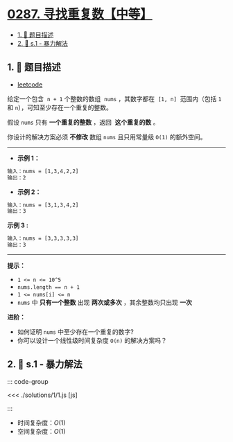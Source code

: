 # [0287. 寻找重复数【中等】](https://github.com/tnotesjs/TNotes.leetcode/tree/main/notes/0287.%20%E5%AF%BB%E6%89%BE%E9%87%8D%E5%A4%8D%E6%95%B0%E3%80%90%E4%B8%AD%E7%AD%89%E3%80%91)

<!-- region:toc -->

- [1. 📝 题目描述](#1--题目描述)
- [2. 🎯 s.1 - 暴力解法](#2--s1---暴力解法)

<!-- endregion:toc -->

## 1. 📝 题目描述

- [leetcode](https://leetcode.cn/problems/find-the-duplicate-number/)

给定一个包含  `n + 1` 个整数的数组  `nums` ，其数字都在  `[1, n]`  范围内（包括 `1` 和 `n`），可知至少存在一个重复的整数。

假设 `nums` 只有 **一个重复的整数** ，返回  **这个重复的数** 。

你设计的解决方案必须 **不修改** 数组 `nums` 且只用常量级 `O(1)` 的额外空间。

---

- **示例 1：**

```txt
输入：nums = [1,3,4,2,2]
输出：2
```

- **示例 2：**

```txt
输入：nums = [3,1,3,4,2]
输出：3
```

**示例 3 :**

```txt
输入：nums = [3,3,3,3,3]
输出：3
```

---

**提示：**

- `1 <= n <= 10^5`
- `nums.length == n + 1`
- `1 <= nums[i] <= n`
- `nums` 中 **只有一个整数** 出现 **两次或多次** ，其余整数均只出现 **一次**

**进阶：**

- 如何证明 `nums` 中至少存在一个重复的数字?
- 你可以设计一个线性级时间复杂度 `O(n)` 的解决方案吗？

## 2. 🎯 s.1 - 暴力解法

::: code-group

<<< ./solutions/1/1.js [js]

:::

- 时间复杂度：$O(1)$
- 空间复杂度：$O(1)$
